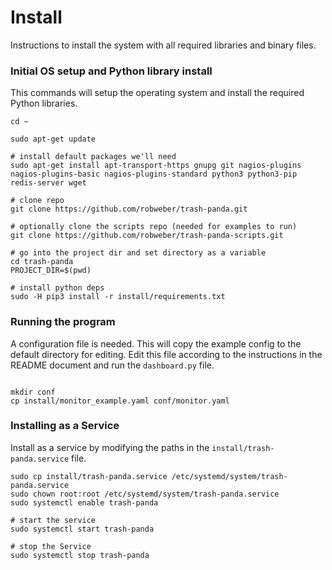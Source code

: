# Install

Instructions to install the system with all required libraries and binary files.


### Initial OS setup and Python library install

This commands will setup the operating system and install the required Python libraries.

```
cd ~

sudo apt-get update

# install default packages we'll need
sudo apt-get install apt-transport-https gnupg git nagios-plugins nagios-plugins-basic nagios-plugins-standard python3 python3-pip redis-server wget

# clone repo
git clone https://github.com/robweber/trash-panda.git

# optionally clone the scripts repo (needed for examples to run)
git clone https://github.com/robweber/trash-panda-scripts.git

# go into the project dir and set directory as a variable
cd trash-panda
PROJECT_DIR=$(pwd)

# install python deps
sudo -H pip3 install -r install/requirements.txt
```

### Running the program

A configuration file is needed. This will copy the example config to the default directory for editing. Edit this file according to the instructions in the README document and run the `dashboard.py` file.

```

mkdir conf
cp install/monitor_example.yaml conf/monitor.yaml

```

### Installing as a Service

Install as a service by modifying the paths in the `install/trash-panda.service` file.

```
sudo cp install/trash-panda.service /etc/systemd/system/trash-panda.service
sudo chown root:root /etc/systemd/system/trash-panda.service
sudo systemctl enable trash-panda

# start the service
sudo systemctl start trash-panda

# stop the Service
sudo systemctl stop trash-panda
```
